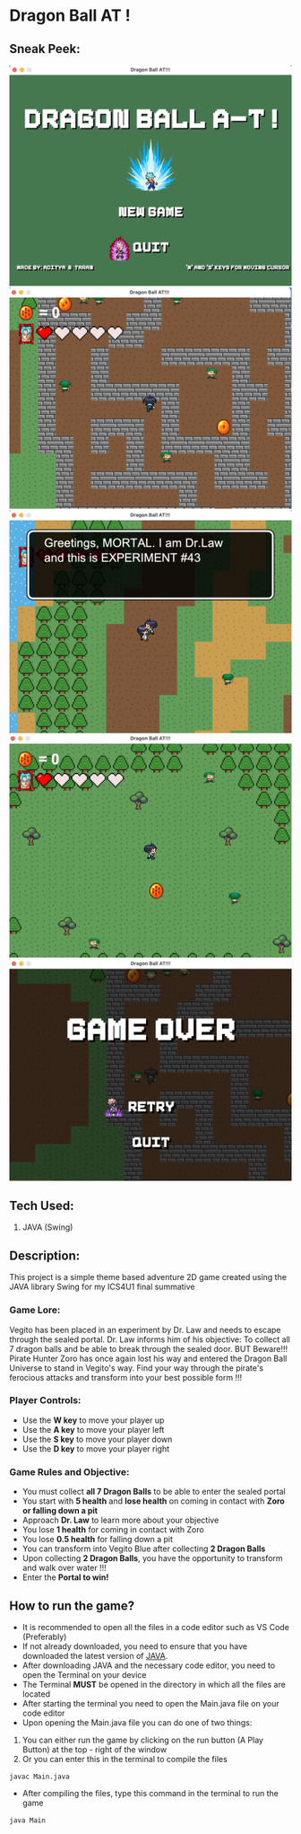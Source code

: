 # Dragon Ball AT !

## Sneak Peek:
![loading](https://github.com/adiii3692/DragonBall_AT/blob/main/dbat%20imgs/loadingScreen.png)
![maze](https://github.com/adiii3692/DragonBall_AT/blob/main/dbat%20imgs/maze.png)
![npc](https://github.com/adiii3692/DragonBall_AT/blob/main/dbat%20imgs/npc.png)
![zoro](https://github.com/adiii3692/DragonBall_AT/blob/main/dbat%20imgs/zoro.png)
![over](https://github.com/adiii3692/DragonBall_AT/blob/main/dbat%20imgs/over.png)

## Tech Used:
1. JAVA (Swing)

## Description:
This project is a simple theme based adventure 2D game created using the JAVA library Swing for my ICS4U1 final summative

### Game Lore:
Vegito has been placed in an experiment by Dr. Law and needs to escape through the sealed portal. Dr. Law informs him of his objective: To collect all 7 dragon balls and be able to break through the sealed door. BUT Beware!!! Pirate Hunter Zoro has once again lost his way and entered the Dragon Ball Universe to stand in Vegito's way. Find your way through the pirate's ferocious attacks and transform into your best possible form !!!

### Player Controls:
* Use the **W key** to move your player up
* Use the **A key** to move your player left
* Use the **S key** to move your player down
* Use the **D key** to move your player right

### Game Rules and Objective:
* You must collect **all 7 Dragon Balls** to be able to enter the sealed portal
* You start with **5 health** and **lose health** on coming in contact with **Zoro or falling down a pit**
* Approach **Dr. Law** to learn more about your objective
* You lose **1 health** for coming in contact with Zoro
* You lose **0.5 health** for falling down a pit
* You can transform into Vegito Blue after collecting **2 Dragon Balls** 
* Upon collecting **2 Dragon Balls**, you have the opportunity to transform and walk over water !!!
* Enter the **Portal to win!**

## How to run the game?
* It is recommended to open all the files in a code editor such as VS Code (Preferably)
* If not already downloaded, you need to ensure that you have downloaded the latest version of [JAVA](https://www.oracle.com/ca-en/java/technologies/downloads/).
* After downloading JAVA and the necessary code editor, you need to open the Terminal on your device
* The Terminal **MUST** be opened in the directory in which all the files are located
* After starting the terminal you need to open the Main.java file on your code editor
* Upon opening the Main.java file you can do one of two things:

1. You can either run the game by clicking on the run button (A Play Button) at the top - right of the window
2. Or you can enter this in the terminal to compile the files

```
javac Main.java
```
* After compiling the files, type this command in the terminal to run the game

```
java Main
```

